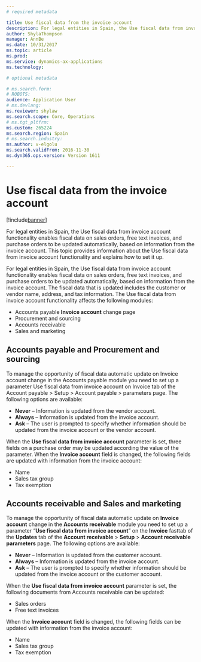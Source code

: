 ```yaml
---
# required metadata

title: Use fiscal data from the invoice account
description: For legal entities in Spain, the Use fiscal data from invoice account functionality enables fiscal data on sales orders, free text invoices, and purchase orders to be updated automatically, based on information from the invoice account. This topic provides information about the Use fiscal data from invoice account functionality and explains how to set it up.
author: ShylaThompson
manager: AnnBe
ms.date: 10/31/2017
ms.topic: article
ms.prod: 
ms.service: dynamics-ax-applications
ms.technology: 

# optional metadata

# ms.search.form: 
# ROBOTS: 
audience: Application User
# ms.devlang: 
ms.reviewer: shylaw
ms.search.scope: Core, Operations
# ms.tgt_pltfrm: 
ms.custom: 265224
ms.search.region: Spain
# ms.search.industry: 
ms.author: v-elgolu
ms.search.validFrom: 2016-11-30
ms.dyn365.ops.version: Version 1611

---
```


# Use fiscal data from the invoice account

[!include[banner](../includes/banner.md)]


For legal entities in Spain, the Use fiscal data from invoice account functionality enables fiscal data on sales orders, free text invoices, and purchase orders to be updated automatically, based on information from the invoice account. This topic provides information about the Use fiscal data from invoice account functionality and explains how to set it up.

For legal entities in Spain, the Use fiscal data from invoice account functionality enables fiscal data on sales orders, free text invoices, and purchase orders to be updated automatically, based on information from the invoice account. The fiscal data that is updated includes the customer or vendor name, address, and tax information. The Use fiscal data from invoice account functionality affects the following modules:

-   Accounts payable **Invoice account** change page
-   Procurement and sourcing
-   Accounts receivable
-   Sales and marketing

## Accounts payable and Procurement and sourcing
To manage the opportunity of fiscal data automatic update on Invoice account change in the Accounts payable module you need to set up a parameter Use fiscal data from invoice account on Invoice tab of the Account payable &gt; Setup &gt; Account payable &gt; parameters page. The following options are available:

-   **Never** – Information is updated from the vendor account.
-   **Always** – Information is updated from the invoice account.
-   **Ask** – The user is prompted to specify whether information should be updated from the invoice account or the vendor account.

When the **Use fiscal data from invoice account** parameter is set, three fields on a purchase order may be updated according the value of the parameter. When the **Invoice account** field is changed, the following fields are updated with information from the invoice account:

-   Name
-   Sales tax group
-   Tax exemption

## Accounts receivable and Sales and marketing
To manage the opportunity of fiscal data automatic update on **Invoice account** change in the **Accounts receivable** module you need to set up a parameter “**Use fiscal data from invoice account**” on the **Invoice** fasttab of the **Updates** tab of the **Account receivable** &gt; **Setup** &gt; **Account receivable** **parameters** page. The following options are available:

-   **Never** – Information is updated from the customer account.
-   **Always** – Information is updated from the invoice account.
-   **Ask** – The user is prompted to specify whether information should be updated from the invoice account or the customer account.

When the **Use fiscal data from invoice account** parameter is set, the following documents from Accounts receivable can be updated:

-   Sales orders
-   Free text invoices

When the **Invoice account** field is changed, the following fields can be updated with information from the invoice account:

-   Name
-   Sales tax group
-   Tax exemption




